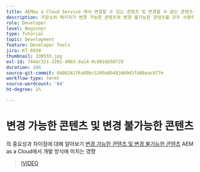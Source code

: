 ```yaml
---
title: AEMas a Cloud Service 에서 변경할 수 있는 콘텐츠 및 변경할 수 없는 콘텐츠는 무엇입니까?
description: 저장소와 패키지가 변경 가능한 콘텐츠와 변경 불가능한 콘텐츠를 모두 사용하는 방법과 AEM as a Cloud Service에서 중요한 이유를 살펴보십시오.
role: Developer
level: Beginner
type: Tutorial
topic: Development
feature: Developer Tools
jira: KT-6930
thumbnail: 330555.jpg
exl-id: 744ac321-2201-4083-9a14-0c0816b50729
duration: 194
source-git-commit: 0400242f6a99bc5209a8b483469d5fd88eac077e
workflow-type: tm+mt
source-wordcount: '64'
ht-degree: 1%

---
```


# 변경 가능한 콘텐츠 및 변경 불가능한 콘텐츠

의 중요성과 차이점에 대해 알아보기 [변경 가능한 콘텐츠 및 변경 불가능한 콘텐츠](https://experienceleague.adobe.com/docs/experience-manager-cloud-service/implementing/developing/aem-project-content-package-structure.html) AEM as a Cloud에서 개발 방식에 미치는 영향

>[!VIDEO](https://video.tv.adobe.com/v/330555?quality=12&learn=on)
